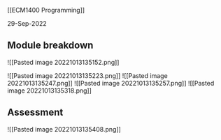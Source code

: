 [[ECM1400 Programming]]

29-Sep-2022

## Module breakdown

![[Pasted image 20221013135152.png]]

![[Pasted image 20221013135223.png]]
![[Pasted image 20221013135247.png]]
![[Pasted image 20221013135257.png]]
![[Pasted image 20221013135318.png]]


## Assessment

![[Pasted image 20221013135408.png]]
